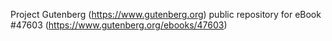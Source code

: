 Project Gutenberg (https://www.gutenberg.org) public repository for eBook #47603 (https://www.gutenberg.org/ebooks/47603)
